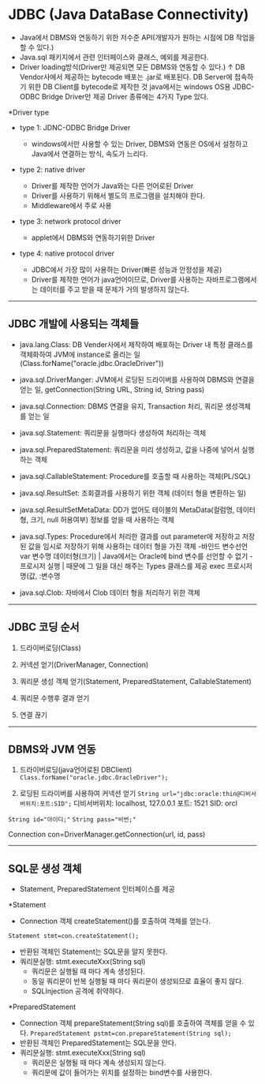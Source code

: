 # JDBC (Java DataBase Connectivity)
- Java에서 DBMS와 연동하기 위한 저수준 API(개발자가 원하는 시점에 DB 작업을 할 수 있다.)
- Java.sql 패키지에서 관련 인터페이스와 클래스, 예외를 제공한다.
- Driver loading방식(Driver만 제공되면 모든 DBMS와 연동할 수 있다.)
					 ↑
			DB Vendor사에서 제공하는 bytecode
			배포는 .jar로 배포된다.
			DB Server에 접속하기 위한 DB Client를 bytecode로 제작한 것
			java에서는 windows OS용 JDBC-ODBC Bridge Driver만 제공
			Driver 종류에는 4가지 Type 있다.
			
*Driver type
- type 1: JDNC-ODBC Bridge Driver
	- windows에서만 사용할 수 있는 Driver, DBMS와 연동은 OS에서 설정하고 Java에서 연결하는 방식, 속도가 느리다.
	
- type 2: native driver
	- Driver를 제작한 언어가 Java와는 다른 언어로된 Driver
	- Driver를 사용하기 위해서 별도의 프로그램을 설치해야 한다.
	- Middleware에서 주로 사용
	
- type 3: network protocol driver
	- applet에서 DBMS와 연동하기위한 Driver

- type 4: native protocol driver
	- JDBC에서 가장 많이 사용하는 Driver(빠른 성능과 안정성을 제공)
	- Driver를 제작한 언어가 java언어이므로, Driver를 사용하는 자바프로그램에서는 데이터를 주고 받을 때 문제가 거의 발생하지 않는다. 

-------------------------------------------------------------------   
## JDBC 개발에 사용되는 객체들
- java.lang.Class: DB Vender사에서 제작하여 배포하는 Driver 내 특정 클래스를 객체화하여 JVM에 instance로 올리는 일(Class.forName("oracle.jdbc.OracleDriver"))
- java.sql.DriverManger: JVM에서 로딩된 드라이버를 사용하여 DBMS와 연결을 얻는 일,
getConnection(String URL, String id, String pass)
- java.sql.Connection: DBMS 연결을 유지, Transaction 처리, 쿼리문 생성객체를 얻는 일
- java.sql.Statement: 쿼리문을 실행마다 생성하여 처리하는 객체 
- java.sql.PreparedStatement: 쿼리문을 미리 생성하고, 값을 나중에 넣어서 실행하는 객체
- java.sql.CallableStatement: Procedure를 호출할 때 사용하는 객체(PL/SQL)
- java.sql.ResultSet: 조회결과를 사용하기 위한 객체 (데이터 형을 변환하는 일)
- java.sql.ResultSetMetaData: DD가 없어도 테이블의 MetaData(컬럼명, 데이터형, 크기, null 허용여부) 정보를 얻을 때 사용하는 객체
- java.sql.Types: Procedure에서 처리한 결과를 out parameter에 저장하고 저장된 값을 임시로 저장하기 위해 사용하는 데이터 형을 가진 객체
				  -바인드 변수선언
				  var 변수명 데이터형(크기)		| 	Java에서는 Oracle에 bind 변수를 선언할 수 없기 
				  -프로시저 실행				|	때문에 그 일을 대신 해주는 Types 클래스를 제공
				  exec 프로시저명(값, :변수명

- java.sql.Clob: 자바에서 Clob 데이터 형을 처리하기 위한 객체

--------------------------------------------------------------------
## JDBC 코딩 순서
1. 드라이버로딩(Class)

2. 커넥션 얻기(DriverManager, Connection)

3. 쿼리문 생성 객체 얻기(Statement, PreparedStatement, CallableStatement)

4. 쿼리문 수행후 결과 얻기

5. 연결 끊기 

-----------------------------------------------------------------------
## DBMS와 JVM 연동

1. 드라이버로딩(java언어로된 DBClient) 
``Class.forName("oracle.jdbc.OracleDriver");`` 

2. 로딩된 드라이버를 사용하여 커넥션 얻기
``String url="jdbc:oracle:thin@디비서버위치:포트:SID";``
디비서버위치: localhost, 127.0.0.1
포트: 1521
SID: orcl			

``String id="아이디;"``
``String pass="비번;"``
			
Connection con=DriverManager.getConnection(url, id, pass)
      
---------------------------------------------------------                                                                                                                                                                                                                                                                                                                                                                                                                                                                                                                                                                                                    
## SQL문 생성 객체
- Statement, PreparedStatement 인터페이스를 제공

*Statement
- Connection 객체 createStatement()를 호출하여 객체를 얻는다.

``Statement stmt=con.createStatement();``
- 반환된 객체인 Statement는 SQL문을 알지 못한다.
- 쿼리문실행: stmt.executeXxx(String sql)
	- 쿼리문은 실행될 때 마다 계속 생성된다.
	- 동일 쿼리문이 반복 실행될 때 마다 쿼리문이 생성되므로 효율이 좋지 않다.
	- SQLInjection 공격에 취약하다.
	
*PreparedStatement
- Connection 객체 prepareStatement(String sql)를 호출하여 객체를 얻을 수 있다.
``PreparedStatement pstmt=con.prepareStatement(String sql);``
- 반환된 객체인 PreparedStatement는 SQL문을 안다.
- 쿼리문실행: stmt.executeXxx(String sql)
	- 쿼리문은 실행될 때 마다 계속 생성되지 않는다.
	- 쿼리문에 값이 들어가는 위치를 설정하는 bind변수를 사용한다.
	